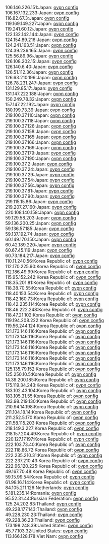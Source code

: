 106.146.226.151:Japan: [ovpn config](vpn/106_146_226_151.ovpn)  
106.167.132.233:Japan: [ovpn config](vpn/106_167_132_233.ovpn)  
116.82.67.3:Japan: [ovpn config](vpn/116_82_67_3.ovpn)  
119.169.149.227:Japan: [ovpn config](vpn/119_169_149_227.ovpn)  
119.241.60.12:Japan: [ovpn config](vpn/119_241_60_12.ovpn)  
122.132.142.144:Japan: [ovpn config](vpn/122_132_142_144.ovpn)  
124.154.89.216:Japan: [ovpn config](vpn/124_154_89_216.ovpn)  
124.241.163.51:Japan: [ovpn config](vpn/124_241_163_51.ovpn)  
124.39.236.165:Japan: [ovpn config](vpn/124_39_236_165.ovpn)  
125.56.89.96:Japan: [ovpn config](vpn/125_56_89_96.ovpn)  
126.108.202.15:Japan: [ovpn config](vpn/126_108_202_15.ovpn)  
126.140.6.40:Japan: [ovpn config](vpn/126_140_6_40.ovpn)  
126.51.112.36:Japan: [ovpn config](vpn/126_51_112_36.ovpn)  
126.63.210.196:Japan: [ovpn config](vpn/126_63_210_196.ovpn)  
126.78.231.247:Japan: [ovpn config](vpn/126_78_231_247.ovpn)  
131.129.85.17:Japan: [ovpn config](vpn/131_129_85_17.ovpn)  
131.147.222.188:Japan: [ovpn config](vpn/131_147_222_188.ovpn)  
150.249.78.32:Japan: [ovpn config](vpn/150_249_78_32.ovpn)  
157.147.22.192:Japan: [ovpn config](vpn/157_147_22_192.ovpn)  
180.199.73.39:Japan: [ovpn config](vpn/180_199_73_39.ovpn)  
219.100.37.110:Japan: [ovpn config](vpn/219_100_37_110.ovpn)  
219.100.37.118:Japan: [ovpn config](vpn/219_100_37_118.ovpn)  
219.100.37.126:Japan: [ovpn config](vpn/219_100_37_126.ovpn)  
219.100.37.158:Japan: [ovpn config](vpn/219_100_37_158.ovpn)  
219.100.37.165:Japan: [ovpn config](vpn/219_100_37_165.ovpn)  
219.100.37.166:Japan: [ovpn config](vpn/219_100_37_166.ovpn)  
219.100.37.169:Japan: [ovpn config](vpn/219_100_37_169.ovpn)  
219.100.37.179:Japan: [ovpn config](vpn/219_100_37_179.ovpn)  
219.100.37.190:Japan: [ovpn config](vpn/219_100_37_190.ovpn)  
219.100.37.2:Japan: [ovpn config](vpn/219_100_37_2.ovpn)  
219.100.37.24:Japan: [ovpn config](vpn/219_100_37_24.ovpn)  
219.100.37.29:Japan: [ovpn config](vpn/219_100_37_29.ovpn)  
219.100.37.54:Japan: [ovpn config](vpn/219_100_37_54.ovpn)  
219.100.37.56:Japan: [ovpn config](vpn/219_100_37_56.ovpn)  
219.100.37.81:Japan: [ovpn config](vpn/219_100_37_81.ovpn)  
219.100.37.90:Japan: [ovpn config](vpn/219_100_37_90.ovpn)  
219.115.15.86:Japan: [ovpn config](vpn/219_115_15_86.ovpn)  
219.207.27.160:Japan: [ovpn config](vpn/219_207_27_160.ovpn)  
220.108.140.158:Japan: [ovpn config](vpn/220_108_140_158.ovpn)  
59.129.58.203:Japan: [ovpn config](vpn/59_129_58_203.ovpn)  
59.136.200.25:Japan: [ovpn config](vpn/59_136_200_25.ovpn)  
59.136.57.185:Japan: [ovpn config](vpn/59_136_57_185.ovpn)  
59.137.192.74:Japan: [ovpn config](vpn/59_137_192_74.ovpn)  
60.149.170.150:Japan: [ovpn config](vpn/60_149_170_150.ovpn)  
60.42.189.220:Japan: [ovpn config](vpn/60_42_189_220.ovpn)  
60.67.45.119:Japan: [ovpn config](vpn/60_67_45_119.ovpn)  
60.73.184.217:Japan: [ovpn config](vpn/60_73_184_217.ovpn)  
110.11.240.56:Korea Republic of: [ovpn config](vpn/110_11_240_56.ovpn)  
112.170.225.90:Korea Republic of: [ovpn config](vpn/112_170_225_90.ovpn)  
112.186.49.99:Korea Republic of: [ovpn config](vpn/112_186_49_99.ovpn)  
115.95.152.242:Korea Republic of: [ovpn config](vpn/115_95_152_242.ovpn)  
118.35.201.81:Korea Republic of: [ovpn config](vpn/118_35_201_81.ovpn)  
118.38.70.55:Korea Republic of: [ovpn config](vpn/118_38_70_55.ovpn)  
118.40.153.54:Korea Republic of: [ovpn config](vpn/118_40_153_54.ovpn)  
118.42.160.73:Korea Republic of: [ovpn config](vpn/118_42_160_73.ovpn)  
118.42.235.114:Korea Republic of: [ovpn config](vpn/118_42_235_114.ovpn)  
118.46.222.248:Korea Republic of: [ovpn config](vpn/118_46_222_248.ovpn)  
118.47.21.102:Korea Republic of: [ovpn config](vpn/118_47_21_102.ovpn)  
119.194.208.222:Korea Republic of: [ovpn config](vpn/119_194_208_222.ovpn)  
119.56.244.124:Korea Republic of: [ovpn config](vpn/119_56_244_124.ovpn)  
121.173.146.116:Korea Republic of: [ovpn config](vpn/121_173_146_116.ovpn)  
121.173.146.116:Korea Republic of: [ovpn config](vpn/121_173_146_116.ovpn)  
121.173.146.116:Korea Republic of: [ovpn config](vpn/121_173_146_116.ovpn)  
121.173.146.116:Korea Republic of: [ovpn config](vpn/121_173_146_116.ovpn)  
121.173.146.116:Korea Republic of: [ovpn config](vpn/121_173_146_116.ovpn)  
121.173.146.116:Korea Republic of: [ovpn config](vpn/121_173_146_116.ovpn)  
121.173.146.116:Korea Republic of: [ovpn config](vpn/121_173_146_116.ovpn)  
125.135.79.152:Korea Republic of: [ovpn config](vpn/125_135_79_152.ovpn)  
125.250.10.5:Korea Republic of: [ovpn config](vpn/125_250_10_5.ovpn)  
14.39.200.185:Korea Republic of: [ovpn config](vpn/14_39_200_185.ovpn)  
175.119.34.243:Korea Republic of: [ovpn config](vpn/175_119_34_243.ovpn)  
183.102.43.104:Korea Republic of: [ovpn config](vpn/183_102_43_104.ovpn)  
183.105.31.55:Korea Republic of: [ovpn config](vpn/183_105_31_55.ovpn)  
183.98.219.130:Korea Republic of: [ovpn config](vpn/183_98_219_130.ovpn)  
210.94.14.198:Korea Republic of: [ovpn config](vpn/210_94_14_198.ovpn)  
211.104.18.14:Korea Republic of: [ovpn config](vpn/211_104_18_14.ovpn)  
211.252.5.170:Korea Republic of: [ovpn config](vpn/211_252_5_170.ovpn)  
211.58.115.203:Korea Republic of: [ovpn config](vpn/211_58_115_203.ovpn)  
218.149.3.227:Korea Republic of: [ovpn config](vpn/218_149_3_227.ovpn)  
218.157.204.49:Korea Republic of: [ovpn config](vpn/218_157_204_49.ovpn)  
220.127.17.197:Korea Republic of: [ovpn config](vpn/220_127_17_197.ovpn)  
222.103.73.40:Korea Republic of: [ovpn config](vpn/222_103_73_40.ovpn)  
222.118.86.72:Korea Republic of: [ovpn config](vpn/222_118_86_72.ovpn)  
222.235.210.31:Korea Republic of: [ovpn config](vpn/222_235_210_31.ovpn)  
222.237.210.43:Korea Republic of: [ovpn config](vpn/222_237_210_43.ovpn)  
222.96.120.225:Korea Republic of: [ovpn config](vpn/222_96_120_225.ovpn)  
49.167.70.48:Korea Republic of: [ovpn config](vpn/49_167_70_48.ovpn)  
59.15.99.54:Korea Republic of: [ovpn config](vpn/59_15_99_54.ovpn)  
61.98.16.114:Korea Republic of: [ovpn config](vpn/61_98_16_114.ovpn)  
84.105.211.126:Netherlands: [ovpn config](vpn/84_105_211_126.ovpn)  
5.181.235.14:Romania: [ovpn config](vpn/5_181_235_14.ovpn)  
95.52.31.44:Russian Federation: [ovpn config](vpn/95_52_31_44.ovpn)  
125.24.202.83:Thailand: [ovpn config](vpn/125_24_202_83.ovpn)  
49.228.177.143:Thailand: [ovpn config](vpn/49_228_177_143.ovpn)  
49.228.230.23:Thailand: [ovpn config](vpn/49_228_230_23.ovpn)  
49.228.36.23:Thailand: [ovpn config](vpn/49_228_36_23.ovpn)  
173.198.248.39:United States: [ovpn config](vpn/173_198_248_39.ovpn)  
45.77.103.32:United States: [ovpn config](vpn/45_77_103_32.ovpn)  
113.166.128.178:Viet Nam: [ovpn config](vpn/113_166_128_178.ovpn)  
